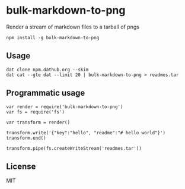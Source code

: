 # bulk-markdown-to-png

Render a stream of markdown files to a tarball of pngs

```
npm install -g bulk-markdown-to-png
```

## Usage

```
dat clone npm.dathub.org --skim
dat cat --gte dat --limit 20 | bulk-markdown-to-png > readmes.tar
```

## Programmatic usage

```
var render = require('bulk-markdown-to-png')
var fs = require('fs')

var transform = render()

transform.write('{"key":"hello", "readme":"# hello world"}')
transform.end()

transform.pipe(fs.createWriteStream('readmes.tar'))
```

## License

MIT
